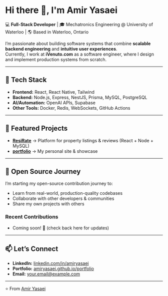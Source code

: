 # Hi there 👋, I'm Amir Yasaei

💻 **Full-Stack Developer** | 🎓 Mechatronics Engineering @ University of Waterloo | 🌎 Based in Waterloo, Ontario  

I’m passionate about building software systems that combine **scalable backend engineering** and **intuitive user experiences**.  
Currently, I work at **iVenuto.com** as a software engineer, where I design and implement production systems from scratch.  

---

## 🚀 Tech Stack
- **Frontend:** React, React Native, Tailwind
- **Backend:** Node.js, Express, NestJS, Prisma, MySQL, PostgreSQL
- **AI/Automation:** OpenAI APIs, Supabase
- **Other Tools:** Docker, Redis, WebSockets, GitHub Actions

---

## 📌 Featured Projects
- [**ResiRate**](link-to-repo) → Platform for property listings & reviews (React + Node + MySQL)   
- [**portfolio**](link-to-repo) → My personal site & showcase  

---

## 🌱 Open Source Journey
I’m starting my open-source contribution journey to:
- Learn from real-world, production-quality codebases  
- Collaborate with other developers & communities  
- Share my own projects with others  

### Recent Contributions
- Coming soon! 🚧 (check back here for updates)  

---

## 📫 Let’s Connect
- **LinkedIn:** [linkedin.com/in/amiryasaei](https://linkedin.com/in/amiryasaei)  
- **Portfolio:** [amiryasaei.github.io/portfolio](link-to-your-deployed-site)  
- **Email:** your.email@example.com  

---

⭐️ From [Amir Yasaei](https://github.com/amiryasaei)
